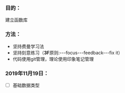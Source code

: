 ### 目的：

建立函数库

### 方法：

- 坚持费曼学习法
- 坚持刻意练习（**3F**原则:---focus---feedback---fix it）
- 代码使用git管理，理论使用印象笔记管理

### 2019年11月19日：

- [ ] 基础数据类型

